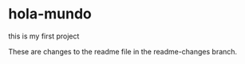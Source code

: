 # hola-mundo
this is my first project

These are changes to the readme file in the readme-changes branch.
